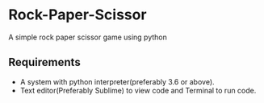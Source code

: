 # Rock-Paper-Scissor
A simple rock paper scissor game using python

## Requirements 

- A system with python interpreter(preferably 3.6 or above).
- Text editor(Preferably Sublime) to view code and Terminal to run code.
